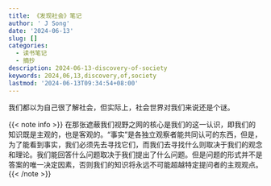 ```yaml
---
title: 《发现社会》笔记
author: ' J Song'
date: '2024-06-13'
slug: []
categories:
  - 读书笔记
  - 摘抄
description: 2024-06-13-discovery-of-society
keywords: 2024,06,13,discovery,of,society
lastmod: '2024-06-13T09:34:54+08:00'
---
```


我们都以为自己很了解社会，但实际上，社会世界对我们来说还是个谜。

<!--more-->

{{< note info >}}
在那张遮蔽我们视野之网的核心是我们的这一认识，即我们的知识既是主观的，也是客观的。“事实”是各独立观察者能共同认可的东西，但是， 为了能看到事实，我们必须先去寻找它们，而我们去寻找什么则取决于我们的观念和理论。我们能回答什么问题取决于我们提出了什么问题。但是问题的形式并不是答案的唯一决定因素，否则我们的知识将永远不可能超越特定提问者的主观观点。
{{< /note >}}